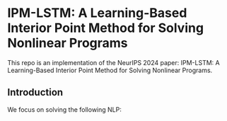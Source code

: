 # IPM-LSTM: A Learning-Based Interior Point Method for Solving Nonlinear Programs
This repo is an implementation of the NeurIPS 2024 paper: IPM-LSTM: A Learning-Based Interior Point Method for Solving Nonlinear Programs.
## Introduction
We focus on solving the following NLP:

